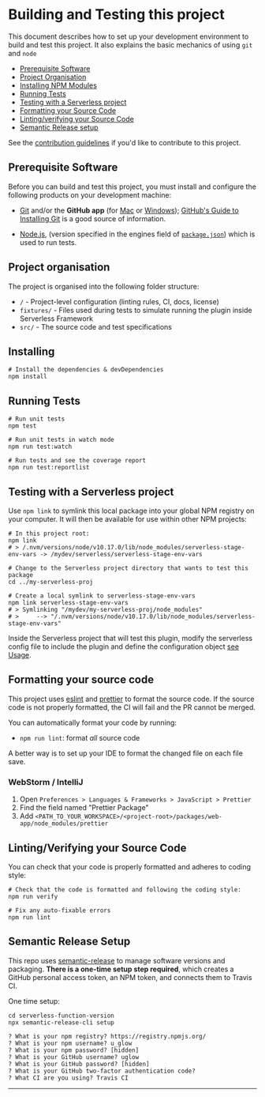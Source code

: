 # Building and Testing this project

This document describes how to set up your development environment to build and test this project.
It also explains the basic mechanics of using `git` and `node`

- [Prerequisite Software](#prerequisite-software)
- [Project Organisation](#project-organisation)
- [Installing NPM Modules](#installing)
- [Running Tests](#running-tests)
- [Testing with a Serverless project](#testing-with-a-serverless-project)
- [Formatting your Source Code](#formatting-your-source-code)
- [Linting/verifying your Source Code](#lintingverifying-your-source-code)
- [Semantic Release setup](#semantic-release-setup)

See the [contribution guidelines][contributing] if you'd like to contribute to this project.

## Prerequisite Software

Before you can build and test this project, you must install and configure the
following products on your development machine:

- [Git](http://git-scm.com) and/or the **GitHub app** (for [Mac](http://mac.github.com) or
  [Windows](http://windows.github.com)); [GitHub's Guide to Installing
  Git](https://help.github.com/articles/set-up-git) is a good source of information.

- [Node.js](http://nodejs.org), (version specified in the engines field of [`package.json`](package.json)) which is used to run tests.

## Project organisation

The project is organised into the following folder structure:

- `/` - Project-level configuration (linting rules, CI, docs, license)
- `fixtures/` - Files used during tests to simulate running the plugin inside Serverless Framework
- `src/` - The source code and test specifications

## Installing

```shell
# Install the dependencies & devDependencies
npm install
```

## Running Tests

```shell
# Run unit tests
npm test

# Run unit tests in watch mode
npm run test:watch

# Run tests and see the coverage report
npm run test:reportlist
```

## Testing with a Serverless project

Use `npm link` to symlink this local package into your global NPM registry on your computer. It will
then be available for use within other NPM projects:

```shell script
# In this project root:
npm link
# > /.nvm/versions/node/v10.17.0/lib/node_modules/serverless-stage-env-vars -> /mydev/serverless/serverless-stage-env-vars

# Change to the Serverless project directory that wants to test this package
cd ../my-serverless-proj

# Create a local symlink to serverless-stage-env-vars
npm link serverless-stage-env-vars
# > Symlinking "/mydev/my-serverless-proj/node_modules"
# >     --> "/.nvm/versions/node/v10.17.0/lib/node_modules/serverless-stage-env-vars"
```

Inside the Serverless project that will test this plugin, modify the serverless config file
to include the plugin and define the configuration object [see Usage][readme-usage].

## Formatting your source code

This project uses [eslint](https://eslint.org) and [prettier](https://prettier.io/) to format the source code.
If the source code is not properly formatted, the CI will fail and the PR cannot be merged.

You can automatically format your code by running:

- `npm run lint`: format _all_ source code

A better way is to set up your IDE to format the changed file on each file save.

### WebStorm / IntelliJ

1. Open `Preferences > Languages & Frameworks > JavaScript > Prettier`
1. Find the field named "Prettier Package"
1. Add `<PATH_TO_YOUR_WORKSPACE>/<project-root>/packages/web-app/node_modules/prettier`

## Linting/Verifying your Source Code

You can check that your code is properly formatted and adheres to coding style:

```shell
# Check that the code is formatted and following the coding style:
npm run verify

# Fix any auto-fixable errors
npm run lint
```

## Semantic Release Setup

This repo uses [semantic-release][semantic-release] to manage software versions and packaging.
**There is a one-time setup step required**, which creates a GitHub personal access token, an NPM
token, and connects them to Travis CI.

One time setup:
```shell script
cd serverless-function-version
npx semantic-release-cli setup

? What is your npm registry? https://registry.npmjs.org/
? What is your npm username? u_glow
? What is your npm password? [hidden]
? What is your GitHub username? uglow
? What is your GitHub password? [hidden]
? What is your GitHub two-factor authentication code? 
? What CI are you using? Travis CI

```



<hr>

[contributing]: CONTRIBUTING.md
[repo]: https://github.com/digio/serverless-stage-env-vars
[readme-usage]: README.md#usage
[semantic-release]: https://semantic-release.gitbook.io/semantic-release/
